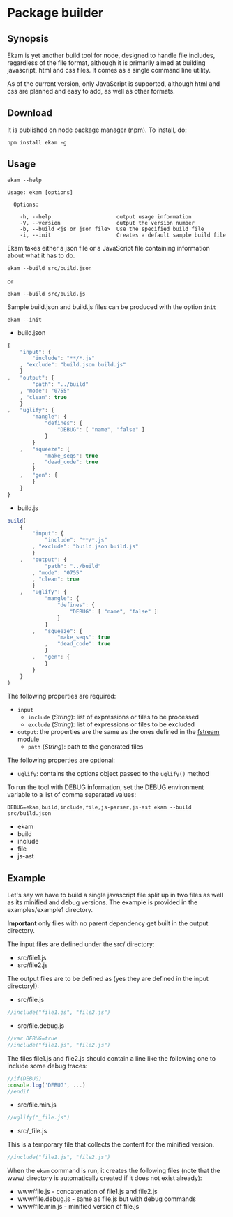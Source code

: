 # Package builder

## Synopsis

Ekam is yet another build tool for node, designed to handle file includes, regardless of the file format, although it is primarily aimed at building javascript, html and css files. It comes as a single command line utility.

As of the current version, only JavaScript is supported, although html and css are planned and easy to add, as well as other formats.


## Download

It is published on node package manager (npm). To install, do:

    npm install ekam -g


## Usage

    ekam --help

    Usage: ekam [options]

      Options:

        -h, --help                     output usage information
        -V, --version                  output the version number
        -b, --build <js or json file>  Use the specified build file
        -i, --init                     Creates a default sample build file



Ekam takes either a json file or a JavaScript file containing information about what it has to do.

	ekam --build src/build.json
or

	ekam --build src/build.js


Sample build.json and build.js files can be produced with the option `init`

	ekam --init

* build.json

``` javascript
{
	"input": {
		"include": "**/*.js"
	, "exclude": "build.json build.js"
	}
,	"output": {
		"path": "../build"
	, "mode": "0755"
	, "clean": true
	}
,	"uglify": {
		"mangle": {
			"defines": {
				"DEBUG": [ "name", "false" ]
			}
		}
	,	"squeeze": {
			"make_seqs": true
		,	"dead_code": true
		}
	,	"gen": {
		}
	}
}
```

* build.js

``` javascript
build(
	{
		"input": {
			"include": "**/*.js"
		, "exclude": "build.json build.js"
		}
	,	"output": {
			"path": "../build"
		, "mode": "0755"
		, "clean": true
		}
	,	"uglify": {
			"mangle": {
				"defines": {
					"DEBUG": [ "name", "false" ]
				}
			}
		,	"squeeze": {
				"make_seqs": true
			,	"dead_code": true
			}
		,	"gen": {
			}
		}
	}
)
```


The following properties are required:

* `input`
	* `include` (_String_): list of expressions or files to be processed
	* `exclude` (_String_): list of expressions or files to be excluded
* `output`: the properties are the same as the ones defined in the [fstream](https://github.com/isaacs/fstream) module
	* `path` (_String_): path to the generated files

The following properties are optional:

* `uglify`: contains the options object passed to the `uglify()` method

To run the tool with DEBUG information, set the DEBUG environment variable to a list of comma separated values:

	DEBUG=ekam,build,include,file,js-parser,js-ast ekam --build src/build.json

* ekam
* build
* include
* file
* js-ast


## Example

Let's say we have to build a single javascript file split up in two files as well as its minified and debug versions. The example is provided in the examples/example1 directory.

__Important__ only files with no parent dependency get built in the output directory.

The input files are defined under the src/ directory:

* src/file1.js
* src/file2.js

The output files are to be defined as (yes they are defined in the input directory!):

* src/file.js

``` javascript
//include("file1.js", "file2.js")
```

* src/file.debug.js

``` javascript
//var DEBUG=true
//include("file1.js", "file2.js")
```

The files file1.js and file2.js should contain a line like the following one to include some debug traces:

``` javascript
//if(DEBUG)
console.log('DEBUG', ...)
//endif
```

* src/file.min.js

``` javascript
//uglify("_file.js")
```

* src/_file.js

This is a temporary file that collects the content for the minified version.

``` javascript
//include("file1.js", "file2.js")
```

When the `ekam` command is run, it creates the following files (note that the www/ directory is automatically created if it does not exist already):

* www/file.js - concatenation of file1.js and file2.js
* www/file.debug.js - same as file.js but with debug commands
* www/file.min.js - minified version of file.js
